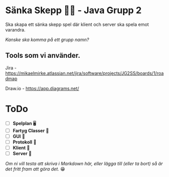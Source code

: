 # Sänka Skepp 🚢🚀 - Java Grupp 2

Ska skapa ett sänka skepp spel där klient och server ska spela emot varandra.

*Kanske ska komma på ett grupp namn?*

## Tools som vi använder.

Jira - https://mikaelmirke.atlassian.net/jira/software/projects/JG2SS/boards/1/roadmap

Draw.io - https://app.diagrams.net/


# ToDo

- [ ]  **Spelplan** 🖥️
- [ ]  **Fartyg Classer** 🚢
- [ ]  **GUI** 🎨
- [ ]  **Protokoll** 📜
- [ ]  **Klient** 🦸
- [ ]  **Server** 👾

*Om ni vill testa att skriva i Markdown här, eller lägga till (eller ta bort) så är det fritt fram att göra det.* 😁